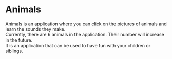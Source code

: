 # Animals
Animals is an application where you can click on the pictures of animals and learn the sounds they make.<br>
Currently, there are 6 animals in the application. Their number will increase in the future.<br>
It is an application that can be used to have fun with your children or siblings.
